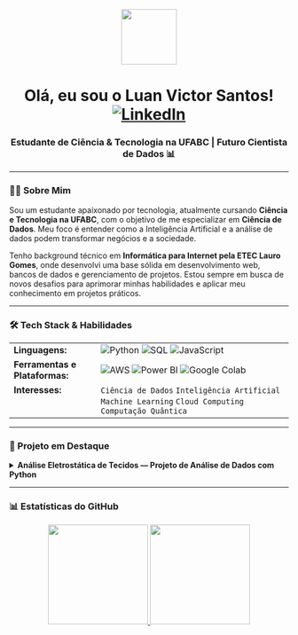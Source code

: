 <div id="header" align="center">
  <img src="https://media.giphy.com/media/M9gbBd9nbDrOTu1Mqx/giphy.gif" width="100"/>
  <h1>
    Olá, eu sou o Luan Victor Santos!
    <a href="https://www.linkedin.com/in/luan-victor-santos-342661252" target="_blank">
      <img src="https://img.shields.io/badge/LinkedIn-0077B5?style=for-the-badge&logo=linkedin&logoColor=white" alt="LinkedIn">
    </a>
  </h1>
  <h3>
    Estudante de Ciência & Tecnologia na UFABC | Futuro Cientista de Dados 📊
  </h3>
</div>

---

### :man_technologist: Sobre Mim

<p>
  Sou um estudante apaixonado por tecnologia, atualmente cursando <strong>Ciência e Tecnologia na UFABC</strong>, com o objetivo de me especializar em <strong>Ciência de Dados</strong>. Meu foco é entender como a Inteligência Artificial e a análise de dados podem transformar negócios e a sociedade.
</p>

<p>
  Tenho background técnico em <strong>Informática para Internet pela ETEC Lauro Gomes</strong>, onde desenvolvi uma base sólida em desenvolvimento web, bancos de dados e gerenciamento de projetos. Estou sempre em busca de novos desafios para aprimorar minhas habilidades e aplicar meu conhecimento em projetos práticos.
</p>

---

### 🛠️ Tech Stack & Habilidades

<table>
  <tr>
    <td valign="top"><strong>Linguagens:</strong></td>
    <td>
      <img src="https://img.shields.io/badge/Python-3776AB?style=for-the-badge&logo=python&logoColor=white" alt="Python" />
      <img src="https://img.shields.io/badge/SQL-4479A1?style=for-the-badge&logo=postgresql&logoColor=white" alt="SQL" />
      <img src="https://img.shields.io/badge/JavaScript-F7DF1E?style=for-the-badge&logo=javascript&logoColor=black" alt="JavaScript" />
    </td>
  </tr>
  <tr>
    <td valign="top"><strong>Ferramentas e Plataformas:</strong></td>
    <td>
      <img src="https://img.shields.io/badge/Amazon_AWS-232F3E?style=for-the-badge&logo=amazon-aws&logoColor=white" alt="AWS" />
      <img src="https://img.shields.io/badge/Power_BI-F2C811?style=for-the-badge&logo=power-bi&logoColor=black" alt="Power BI" />
      <img src="https://img.shields.io/badge/Google_Colab-F9AB00?style=for-the-badge&logo=google-colab&logoColor=black" alt="Google Colab" />
    </td>
  </tr>
  <tr>
    <td valign="top"><strong>Interesses:</strong></td>
    <td>
      <code>Ciência de Dados</code> <code>Inteligência Artificial</code> <code>Machine Learning</code> <code>Cloud Computing</code> <code>Computação Quântica</code>
    </td>
  </tr>
</table>

---

### 🚀 Projeto em Destaque

<details>
  <summary>
    <strong>Análise Eletrostática de Tecidos — Projeto de Análise de Dados com Python</strong>
  </summary>
  
  <br>
  
  <p>
    Este projeto, desenvolvido na disciplina de Base Experimental das Ciências Naturais (UFABC), apresenta uma análise completa sobre o comportamento eletrostático de diferentes tecidos.
  </p>
  
  - **🔬 Problema:** Qual a capacidade relativa de diferentes tecidos (Algodão, Lã, Poliéster e Poliuretano) de acumular carga eletrostática por atrito?
  - **🐍 Tecnologias:** Análise estatística com Python, testes de hipóteses (ANOVA, Tukey HSD) e visualização de dados.
  - **🌐 Extra:** O projeto inclui uma apresentação web interativa para exibir os resultados.
  
  <p align="center">
    <a href="https://lnkd.in/gV_PXkMj"><strong>Ver Repositório  GitHub ➔</strong></a>
    &nbsp;&nbsp;&nbsp;|&nbsp;&nbsp;&nbsp;
    <a href="https://lnkd.in/gqjA7Kb"><strong>Acessar Apresentação Online ➔</strong></a>
  </p>
</details>

---

### 📊 Estatísticas do GitHub

<div align="center">
  <a href="https://github.com/luanviccs">
    <img height="180em" src="https://github-readme-stats.vercel.app/api?username=luanviccs&show_icons=true&theme=dracula&include_all_commits=true&count_private=true"/>
    <img height="180em" src="https://github-readme-stats.vercel.app/api/top-langs/?username=luanviccs&layout=compact&langs_count=7&theme=dracula"/>
  </a>
</div>

